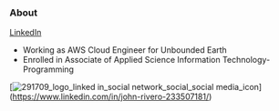 ### About <br>

[LinkedIn](https://www.linkedin.com/in/john-rivero-233507181/) <br>
- Working as AWS Cloud Engineer for Unbounded Earth
- Enrolled in Associate of Applied Science Information Technology-Programming

[![291709_logo_linked in_social network_social_social media_icon](https://user-images.githubusercontent.com/81208412/215138185-1b5cea06-01f3-4f77-b84d-8eec7af00298.png)] (https://www.linkedin.com/in/john-rivero-233507181/)
